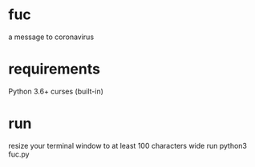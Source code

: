 # fuc
a message to coronavirus

# requirements
Python 3.6+
curses (built-in)

# run
resize your terminal window to at least 100 characters wide
run python3 fuc.py
